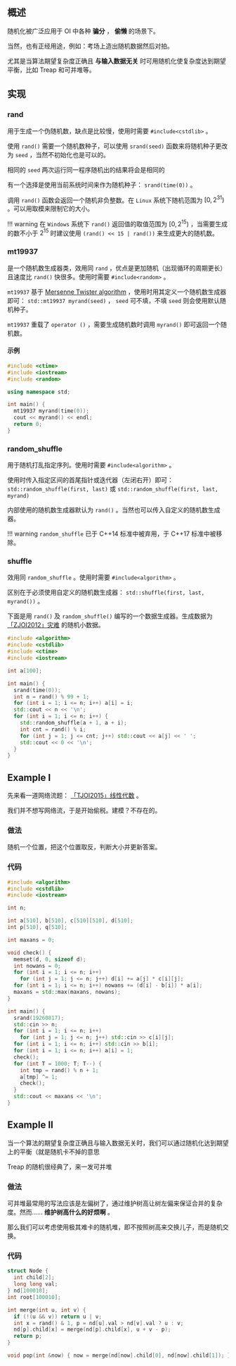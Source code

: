 ## 概述

随机化被广泛应用于 OI 中各种 **骗分** ， **偷懒** 的场景下。

当然，也有正经用途，例如：考场上造出随机数据然后对拍。

尤其是当算法期望复杂度正确且 **与输入数据无关** 时可用随机化使复杂度达到期望平衡，比如 Treap 和可并堆等。

## 实现

### rand

用于生成一个伪随机数，缺点是比较慢，使用时需要 `#include<cstdlib>` 。

使用 `rand()` 需要一个随机数种子，可以使用 `srand(seed)` 函数来将随机种子更改为 `seed` ，当然不初始化也是可以的。

相同的 `seed` 两次运行同一程序随机出的结果将会是相同的

有一个选择是使用当前系统时间来作为随机种子： `srand(time(0))` 。

调用 `rand()` 函数会返回一个随机非负整数。在 `Linux` 系统下随机范围为 $\left[0,2^{31}\right)$ 。可以用取模来限制它的大小。

!!! warning
    在 `Windows` 系统下 `rand()` 返回值的取值范围为 $\left[0,2^{15}\right)$ ，当需要生成的数不小于 $2^{15}$ 时建议使用 `(rand() << 15 | rand())` 来生成更大的随机数。

### mt19937

是一个随机数生成器类，效用同 `rand` ，优点是更加随机（出现循环的周期更长）且速度比 `rand()` 快很多。使用时需要 `#include<random>` 。

 `mt19937` 基于 [Mersenne Twister algorithm](https://en.wikipedia.org/wiki/Mersenne_Twister) ，使用时用其定义一个随机数生成器即可： `std::mt19937 myrand(seed)` ， `seed` 可不填，不填 `seed` 则会使用默认随机种子。

 `mt19937` 重载了 `operator ()` ，需要生成随机数时调用 `myrand()` 即可返回一个随机数。

#### 示例

```cpp
#include <ctime>
#include <iostream>
#include <random>

using namespace std;

int main() {
  mt19937 myrand(time(0));
  cout << myrand() << endl;
  return 0;
}
```

### random_shuffle

用于随机打乱指定序列。使用时需要 `#include<algorithm>` 。

使用时传入指定区间的首尾指针或迭代器（左闭右开）即可： `std::random_shuffle(first, last)` 或 `std::random_shuffle(first, last, myrand)` 

内部使用的随机数生成器默认为 `rand()` 。当然也可以传入自定义的随机数生成器。

!!! warning
     `random_shuffle` 已于 C++14 标准中被弃用，于 C++17 标准中被移除。

### shuffle

效用同 `random_shuffle` 。使用时需要 `#include<algorithm>` 。

区别在于必须使用自定义的随机数生成器： `std::shuffle(first, last, myrand())` 。

下面是用 `rand()` 及 `random_shuffle()` 编写的一个数据生成器。生成数据为 [「ZJOI2012」灾难](https://www.luogu.com.cn/problemnew/show/P2597) 的随机小数据。

```cpp
#include <algorithm>
#include <cstdlib>
#include <ctime>
#include <iostream>

int a[100];

int main() {
  srand(time(0));
  int n = rand() % 99 + 1;
  for (int i = 1; i <= n; i++) a[i] = i;
  std::cout << n << '\n';
  for (int i = 1; i <= n; i++) {
    std::random_shuffle(a + 1, a + i);
    int cnt = rand() % i;
    for (int j = 1; j <= cnt; j++) std::cout << a[j] << ' ';
    std::cout << 0 << '\n';
  }
}
```

## Example I

先来看一道网络流题： [「TJOI2015」线性代数](https://loj.ac/problem/2100) 。

我们并不想写网络流，于是开始偷税。建模？不存在的。

### 做法

随机一个位置，把这个位置取反，判断大小并更新答案。

### 代码

```cpp
#include <algorithm>
#include <cstdlib>
#include <iostream>

int n;

int a[510], b[510], c[510][510], d[510];
int p[510], q[510];

int maxans = 0;

void check() {
  memset(d, 0, sizeof d);
  int nowans = 0;
  for (int i = 1; i <= n; i++)
    for (int j = 1; j <= n; j++) d[i] += a[j] * c[i][j];
  for (int i = 1; i <= n; i++) nowans += (d[i] - b[i]) * a[i];
  maxans = std::max(maxans, nowans);
}

int main() {
  srand(19260817);
  std::cin >> n;
  for (int i = 1; i <= n; i++)
    for (int j = 1; j <= n; j++) std::cin >> c[i][j];
  for (int i = 1; i <= n; i++) std::cin >> b[i];
  for (int i = 1; i <= n; i++) a[i] = 1;
  check();
  for (int T = 1000; T; T--) {
    int tmp = rand() % n + 1;
    a[tmp] ^= 1;
    check();
  }
  std::cout << maxans << '\n';
}
```

## Example II

当一个算法的期望复杂度正确且与输入数据无关时，我们可以通过随机化达到期望上的平衡（就是随机卡不掉的意思

Treap 的随机很经典了，来一发可并堆

### 做法

可并堆最常用的写法应该是左偏树了，通过维护树高让树左偏来保证合并的复杂度。然而…… **维护树高什么的好烦啊** 。

那么我们可以考虑使用极其难卡的随机堆，即不按照树高来交换儿子，而是随机交换。

### 代码

```cpp
struct Node {
  int child[2];
  long long val;
} nd[100010];
int root[100010];

int merge(int u, int v) {
  if (!(u && v)) return u | v;
  int x = rand() & 1, p = nd[u].val > nd[v].val ? u : v;
  nd[p].child[x] = merge(nd[p].child[x], u + v - p);
  return p;
}

void pop(int &now) { now = merge(nd[now].child[0], nd[now].child[1]); }
```
